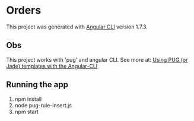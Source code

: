 # Orders

This project was generated with [Angular CLI](https://github.com/angular/angular-cli) version 1.7.3.

## Obs

This project works with 'pug' and angular CLI. See more at: [Using PUG (or Jade) templates with the Angular-CLI](https://medium.com/@MarkPieszak/using-pug-or-jade-templates-with-the-angular-cli-9e37334db5bc)

## Running the app

1. npm install
2. node pug-rule-insert.js
3. npm start